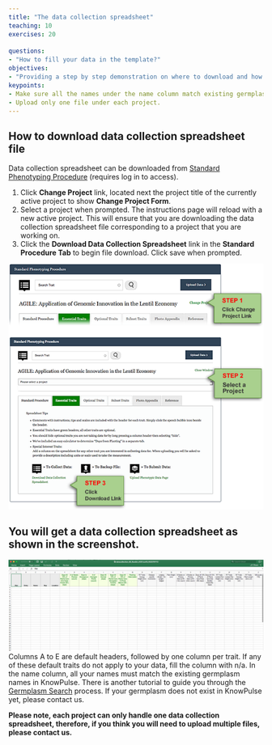```yaml
---
title: "The data collection spreadsheet"
teaching: 10
exercises: 20
 
questions:
- "How to fill your data in the template?"
objectives:
- "Providing a step by step demonstration on where to download and how to fill in a data collection spreadsheet."
keypoints:
- Make sure all the names under the name column match existing germplasm in KnowPulse.
- Upload only one file under each project. 
---
```


## How to download data collection spreadsheet file
Data collection spreadsheet can be downloaded from [Standard Phenotyping Procedure](https://knowpulse.usask.ca/phenotypes/raw/instructions) (requires log in to access).

1.	Click **Change Project** link, located next the project title of the currently active project to show **Change Project Form**.
2.	Select a project when prompted. The instructions page will reload with a new active project. This will ensure that you are downloading the data collection spreadsheet file corresponding to a project that you are working on.
3.	Click the **Download Data Collection Spreadsheet** link in the **Standard Procedure Tab** to begin file download. Click save when prompted.

![Screenshot of main code listing](../fig/howto-upload-raw-phenotypic-data.17.png)

## You will get a data collection spreadsheet as shown in the screenshot.

![Screenshot of main code listing](../fig/howto-upload-raw-phenotypic-data.8.png)
Columns A to E are default headers, followed by one column per trait. If any of these default traits do not apply to your data, fill the column with n/a. In the name column, all your names must match the existing germplasm names in KnowPulse. There is another tutorial to guide you through the [Germplasm Search](https://knowpulse-knowledgebase.github.io/Germplasm-Search/) process. If your germplasm does not exist in KnowPulse yet, please contact us.


**Please note, each project can only handle one data collection spreadsheet, therefore, if you think you will need to upload multiple files, please contact us.**
